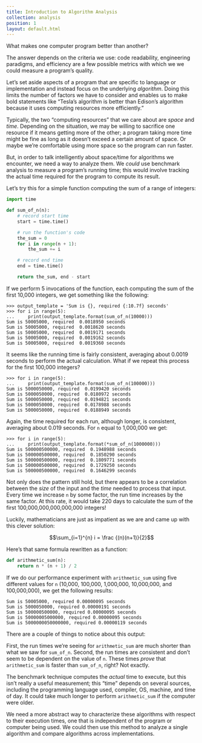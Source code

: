 ```yaml
---
title: Introduction to Algorithm Analysis
collection: analysis
position: 1
layout: default.html
---
```


What makes one computer program better than another?

The answer depends on the criteria we use: code readability, engineering paradigms, and efficiency are a few possible metrics with which we we could measure a program’s quality.

Let’s set aside aspects of a program that are specific to language or implementation and instead focus on the underlying _algorithm_. Doing this limits the number of factors we have to consider and enables us to make bold statements like “Tesla’s algorithm is better than Edison’s algorithm because it uses computing resources more efficiently.”

Typically, the two “computing resources” that we care about are *space* and *time*. Depending on the situation, we may be willing to sacrifice one resource if it means getting more of the other; a program taking more time might be fine as long as it doesn’t exceed a certain amount of space. Or maybe we’re comfortable using more space so the program can run faster.

But, in order to talk intelligently about space/time for algorithms we encounter, we need a way to analyze them. We _could_ use benchmark analysis to measure a program’s running time; this would involve tracking the actual time required for the program to compute its result.

Let’s try this for a simple function computing the sum of a range of integers:

```python
import time

def sum_of_n(n):
    # record start time
    start = time.time()

    # run the function's code
    the_sum = 0
    for i in range(n + 1):
        the_sum += i

    # record end time
    end = time.time()

    return the_sum, end - start
```

If we perform 5 invocations of the function, each computing the sum of the first 10,000 integers, we get something like the following:

```
>>> output_template = 'Sum is {}, required {:10.7f} seconds'
>>> for i in range(5):
...     print(output_template.format(sum_of_n(10000)))
Sum is 50005000, required  0.0018950 seconds
Sum is 50005000, required  0.0018620 seconds
Sum is 50005000, required  0.0019171 seconds
Sum is 50005000, required  0.0019162 seconds
Sum is 50005000, required  0.0019360 seconds
```

It seems like the running time is fairly consistent, averaging about 0.0019 seconds to perform the actual calculation. What if we repeat this process for the first 100,000 integers?

```
>>> for i in range(5):
...     print(output_template.format(sum_of_n(100000)))
Sum is 5000050000, required  0.0199420 seconds
Sum is 5000050000, required  0.0180972 seconds
Sum is 5000050000, required  0.0194821 seconds
Sum is 5000050000, required  0.0178988 seconds
Sum is 5000050000, required  0.0188949 seconds
```

Again, the time required for each run, although longer, is consistent, averaging about 0.019 seconds. For `n` equal to 1,000,000 we get:

```
>>> for i in range(5):
...     print(output_template.format(*sum_of_n(1000000)))
Sum is 500000500000, required  0.1948988 seconds
Sum is 500000500000, required  0.1850290 seconds
Sum is 500000500000, required  0.1809771 seconds
Sum is 500000500000, required  0.1729250 seconds
Sum is 500000500000, required  0.1646299 seconds
```

Not only does the pattern still hold, but there appears to be a correlation between the _size_ of the input and the _time_ needed to process that input. Every time we increase `n` by some factor, the run time increases by the same factor. At this rate, it would take 220 days to calculate the sum of the first 100,000,000,000,000,000 integers!

Luckily, mathematicians are just as impatient as we are and came up with this clever solution:

$$\sum_{i=1}^{n} i = \frac {(n)(n+1)}{2}$$

Here’s that same formula rewritten as a function:

```python
def arithmetic_sum(n):
    return n * (n + 1) / 2
```

If we do our performance experiment with `arithmetic_sum` using five different values for `n` (10,000, 100,000, 1,000,000, 10,000,000, and 100,000,000), we get the following results:

```
Sum is 50005000, required 0.00000095 seconds
Sum is 5000050000, required 0.00000191 seconds
Sum is 500000500000, required 0.00000095 seconds
Sum is 50000005000000, required 0.00000095 seconds
Sum is 5000000050000000, required 0.00000119 seconds
```

There are a couple of things to notice about this output:

First, the run times we’re seeing for `arithmetic_sum` are much shorter than what we saw for `sum_of_n`. Second, the run times are consistent and don’t seem to be dependent on the value of `n`. These times _prove_ that `arithmetic_sum` is faster than `sum_of_n`, right? Not exactly.

The benchmark technique computes the _actual_ time to execute, but this isn’t really a useful measurement; this “time” depends on several sources, including the programming language used, compiler, OS, machine, and time of day. It could take much longer to perform `arithmetic_sum` if the computer were older.

We need a more abstract way to characterize these algorithms with respect to their execution times, one that is independent of the program or computer being used. We could then use this method to analyze a single algorithm and compare algorithms across implementations.
